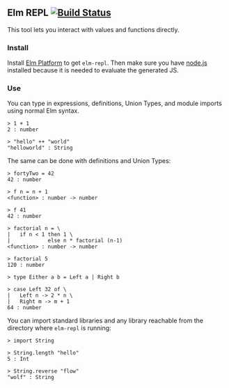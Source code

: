 ## Elm REPL [![Build Status](https://travis-ci.org/elm-lang/elm-repl.svg?branch=master)](https://travis-ci.org/elm-lang/elm-repl)

This tool lets you interact with values and functions directly.

### Install

Install [Elm Platform][platform] to get `elm-repl`. Then make sure you have
[node.js](https://nodejs.org/en/download/) installed because it is needed to
evaluate the generated JS.

[platform]: https://github.com/elm-lang/elm-platform#elm-platform

### Use

You can type in expressions, definitions, Union Types, and module imports
using normal Elm syntax. 

```
> 1 + 1
2 : number

> "hello" ++ "world"
"helloworld" : String
```

The same can be done with definitions and Union Types:

```
> fortyTwo = 42
42 : number

> f n = n + 1
<function> : number -> number

> f 41
42 : number

> factorial n = \
|   if n < 1 then 1 \
|            else n * factorial (n-1)
<function> : number -> number

> factorial 5   
120 : number

> type Either a b = Left a | Right b

> case Left 32 of \
|   Left n -> 2 * n \
|   Right m -> m + 1
64 : number
```

You can import standard libraries and any library
reachable from the directory where `elm-repl` is running:

```
> import String

> String.length "hello"
5 : Int

> String.reverse "flow"
"wolf" : String
```
